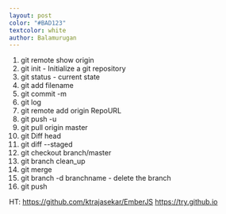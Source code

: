 ```yaml
---
layout: post
color: "#BAD123"
textcolor: white
author: Balamurugan
---
```


1) git remote show origin
2) git init - Initialize a git repository
3) git status - current state
4) git add filename 
5) git commit -m
6) git log
6) git remote add origin RepoURL
7) git push -u
8) git pull origin master
9) git Diff head
10) git diff --staged
11) git checkout branch/master
12) git branch clean_up
13) git merge
14) git branch -d branchname - delete the branch
15) git push

HT: 
https://github.com/ktrajasekar/EmberJS
https://try.github.io

